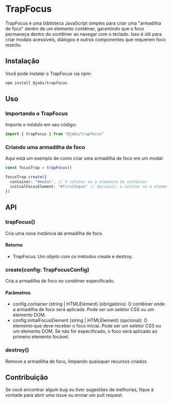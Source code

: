 # TrapFocus

TrapFocus é uma biblioteca JavaScript simples para criar uma "armadilha de foco" dentro de um elemento contêiner, garantindo que o foco permaneça dentro do contêiner ao navegar com o teclado. Isso é útil para criar modais acessíveis, diálogos e outros componentes que requerem foco restrito.

## Instalação

Você pode instalar o TrapFocus via npm:

```bash
npm install @jobs/trapfocus
```

## Uso

### Importando o TrapFocus

Importe o módulo em seu código:

```typescript
import { trapFocus } from "@jobs/trapfocus"
```

### Criando uma armadilha de foco

Aqui está um exemplo de como criar uma armadilha de foco em um modal:

```typescript
const focusTrap = trapFocus()

focusTrap.create({
  container: "#modal", // O seletor ou o elemento do contêiner
  initialFocusElement: "#firstInput" // Opcional: o seletor ou o elemento que deve receber o foco inicial
})
```

## API

### trapFocus()

Cria uma nova instância da armadilha de foco.

#### Retorno

- TrapFocus: Um objeto com os métodos create e destroy.

### create(config: TrapFocusConfig)

Cria a armadilha de foco no contêiner especificado.

#### Parâmetros

- config.container (string | HTMLElement) (obrigatório): O contêiner onde a armadilha de foco será aplicada. Pode ser um seletor CSS ou um elemento DOM.
- config.initialFocusElement (string | HTMLElement) (opcional): O elemento que deve receber o foco inicial. Pode ser um seletor CSS ou um elemento DOM. Se não for especificado, o foco será aplicado ao primeiro elemento focável.

### destroy()

Remove a armadilha de foco, limpando quaisquer recursos criados.

## Contribuição

Se você encontrar algum bug ou tiver sugestões de melhorias, fique à vontade para abrir uma issue ou enviar um pull request.
